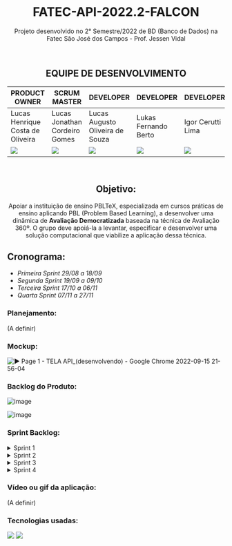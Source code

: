 <div align="center">

# FATEC-API-2022.2-FALCON
Projeto desenvolvido no 2° Semestre/2022 de BD (Banco de Dados) na Fatec São José dos Campos - Prof. Jessen Vidal

</div>

<div align="center">

<br>

## EQUIPE DE DESENVOLVIMENTO

PRODUCT OWNER | SCRUM MASTER | DEVELOPER | DEVELOPER | DEVELOPER | DEVELOPER | DEVELOPER | DEVELOPER
-----|-----|-----|-----|-----|-----|-----|-----|
Lucas Henrique Costa de Oliveira | Lucas Jonathan Cordeiro Gomes | Lucas Augusto Oliveira de Souza | Lukas Fernando Berto | Igor Cerutti Lima | Matheus Estevam de Castro | Mateus Pereira Cesare | Renato Costa de Moura Mendes 
 <a href="https://github.com/LucasHCOliveira7" target="_blank"><img src="https://img.shields.io/badge/github-%23121011.svg?style=for-the-badge&logo=github&logoColor=white"></a> | <a href="https://github.com/lucasjonathangomes" target="_blank"><img src="https://img.shields.io/badge/github-%23121011.svg?style=for-the-badge&logo=github&logoColor=white"></a> | <a href="https://github.com/LucasOliveira321" target="_blank"><img src="https://img.shields.io/badge/github-%23121011.svg?style=for-the-badge&logo=github&logoColor=white"></a> | <a href="https://github.com/LukasFernando" target="_blank"><img src="https://img.shields.io/badge/github-%23121011.svg?style=for-the-badge&logo=github&logoColor=white"></a> | <a href="https://github.com/IgorCerruti96" target="_blank"><img src="https://img.shields.io/badge/github-%23121011.svg?style=for-the-badge&logo=github&logoColor=white"></a> | - | <a href="https://github.com/MateusPCesare" target="_blank"><img src="https://img.shields.io/badge/github-%23121011.svg?style=for-the-badge&logo=github&logoColor=white"></a> | <a href="https://github.com/RenatoCMMendes" target="_blank"><img src="https://img.shields.io/badge/github-%23121011.svg?style=for-the-badge&logo=github&logoColor=white"></a>

<br>

## Objetivo:
Apoiar a instituição de ensino PBLTeX, especializada em cursos práticas de ensino aplicando PBL (Problem Based Learning), a desenvolver uma dinâmica de **Avaliação
Democratizada** baseada na técnica de Avaliação 360º. O grupo deve apoiá-la a levantar, especificar e desenvolver uma
solução computacional que viabilize a aplicação dessa técnica.

</div>

## Cronograma:
* *Primeira Sprint 29/08 a 18/09*
* *Segunda Sprint 19/09 a 09/10*
* *Terceira Sprint 17/10 a 06/11*
* *Quarta Sprint 07/11 a 27/11*


### Planejamento:
(A definir)


### Mockup:
![▶ Page 1 - TELA API_(desenvolvendo) - Google Chrome 2022-09-15 21-56-04](https://user-images.githubusercontent.com/111617449/190534679-6cd361f9-9efe-4f9b-88a4-2d273e746a1c.gif)


### Backlog do Produto:											
![image](https://user-images.githubusercontent.com/81196630/190540564-f3e04b58-73d7-4a79-8176-5cf2008eee52.png)

![image](https://user-images.githubusercontent.com/81196630/190691974-563b1890-e159-4d31-94d8-1bccca90e5d6.png)


### Sprint Backlog:

<details>

<summary> Sprint 1 </summary> 

![image](https://user-images.githubusercontent.com/81196630/190692279-72ee6358-91fa-4094-97a1-54ac0eb02be9.png)

</summary>

</details>

<details>

<summary> Sprint 2 </summary>

![image](https://user-images.githubusercontent.com/81196630/190692356-5af2c0bb-9789-43bf-a7c9-595f4bde4888.png)

</summary>

</details>

<details>

<summary> Sprint 3 </summary>

![image](https://user-images.githubusercontent.com/81196630/190692688-9720ed8c-3ebb-4f39-b049-db7dc0af2091.png)

</summary>

</details>

<details>

<summary> Sprint 4 </summary>

![image](https://user-images.githubusercontent.com/81196630/190692868-43d7cb2d-a008-45ee-b9d3-94c825f71195.png)

</summary>

</details>

### Vídeo ou gif da aplicação:
(A definir)


### Tecnologias usadas:
<img src="https://img.shields.io/badge/python-3670A0?style=for-the-badge&logo=python&logoColor=ffdd54" target="_blank"></a>
<img src="https://img.shields.io/badge/Slack-4A154B?style=for-the-badge&logo=slack&logoColor=white" target="_blank"></a>
